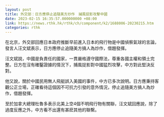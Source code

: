 ```yaml
---
layout: post
title: 外交部：日方應停止追隨美方炒作　捕風捉影攻擊中國
date: 2023-02-15 16:35:57.000000000 +08:00
link: https://news.rthk.hk/rthk/ch/component/k2/1688006-20230215.htm
categories: rthk
---
```


在北京，外交部回應日本政府推斷早前進入日本的飛行物是中國偵察氣球的言論，發言人汪文斌表示，日方應停止追隨美方搞人為炒作，借題發揮。

汪文斌說，中國是負責任的國家，一貫嚴格遵守國際法，尊重各國主權和領土完整。日方在沒有確鑿證據的情況下，捕風捉影對中國猛烈攻擊，中方對此堅決反對。

他又說，關於中國民用無人飛艇誤入美國的事件，中方已多次說明。日方應秉持客觀公正立場，正確看待這個因不可抗力引發的意外情況，停止追隨美方搞人為炒作，借題發揮。

至於加拿大總理杜魯多表示北美上空4個不明飛行物有關聯，汪文斌回應說，除了過度反應之外，中方看不出還有甚麽其他的聯繫。
